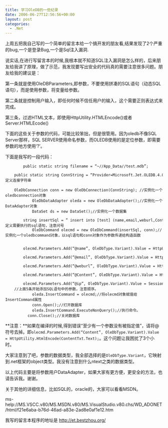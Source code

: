 ```yaml
---
title: 学习OleDB的一些纪录
date: 2006-06-27T12:56:56+00:00
layout: post
categories:
  - .Net
---
```

上周五把我自己写的一个简单的留言本给一个搞开发的朋友看,结果发现了2个严重的bug,一个是登录Bug,一个是Sql注入漏洞.

说实话,在进行写留言本的时候,我根本就不知道SQL注入漏洞是怎么样的，后来朋友给我讲了原理，做了示范，我发现要写出安全的代码真的需要注意很多问题。朋友给我的建议是：

第一条就是使用OleDBParameters,即参数，不要使用拼凑的SQL语句（动态SQL语句），而是使用参数，将变量给参数。

第二条就是控制用户输入，即任何时候不信任用户的输入，这个需要正则表达式来完成。

第三条，过滤HTML文本，即使用HttpUtility.HTMLEncode()或者Server.HTMLEcode()

下面的这些关于参数的代码，可能比较笨拙，但是很管用。因为oledb不像SQL Server那样，SQL SERVER使用命名参数，而OLEDB使用的是定位参数，即需要参数的地方使用‘?’。

下面是我写的一段代码：
```
        public static string filename = “~//App_Data//test.mdb”;
        public static string ConnString = “Provider=Microsoft.Jet.OLEDB.4.0;Data Source=” + HttpContext.Current.Server.MapPath(filename);//定义连接字符串

    OleDbConnection conn = new OleDbConnection(ConnString); //实例化一个oledbconnection对象
            OleDbDataAdapter oleda = new OleDbDataAdapter();//实例化一个DataAdapter对象
            DataSet ds = new DataSet();//实例化一个数据集
            string insertSql = ” insert into [test] (name,email,weburl,Content,ip) VALUES (?,?,?,?,?)”;//定义需要执行的sql语句，注意问号
            OleDbCommand olecmd = new OleDbCommand(insertSql, conn);//实例化一个oledbcommand对象，以sql语句和conn对象作为参数传递给构造函数

            olecmd.Parameters.Add(“@name”, OleDbType.Variant).Value = HttpUtility.HtmlEncode(nameTxt.Text);
            olecmd.Parameters.Add(“@email”, OleDbType.Variant).Value = HttpUtility.HtmlEncode(emailTxt.Text);
            olecmd.Parameters.Add(“@weburl”, OleDbType.Variant).Value = HttpUtility.HtmlEncode(weburlTxt.Text);
            olecmd.Parameters.Add(“@Content”, OleDbType.Variant).Value = HttpUtility.HtmlEncode(ContentTxt.Text);
            olecmd.Parameters.Add(“@ip”, OleDbType.Variant).Value = Session[“IP”].ToString();
    //上面5条开始添加SQL语句中的参数，注意顺序。
            oleda.InsertCommand = olecmd;//将olecmd对象赋值给InsertCommand属性
            conn.Open();//打开数据库
            oleda.InsertCommand.ExecuteNonQuery();//执行命令。
          conn.Close();//关闭数据库
```

**注意：**如果在编译的时候,得到错误“至少有一个参数没有被指定值”，请将@符号去掉。即`olecmd.Parameters.Add(“Content”, OleDbType.Variant).Value = HttpUtility.HtmlEncode(ContentTxt.Text);`。这个问题让我困扰了3个小时。

大家注意到了吧，参数的数据类型，我全部选择的是`OleDbType.Variant`，它映射到.net框架的object类型。我没有注意到什么ntext之类的数据类型。

以上代码主要是将参数用户DataAdapter，如果大家有更方便，更安全的方法，也请告诉我。谢谢。

关于其他的详细信息，比如SQL的，oracle的，大家可以看看MSDN。

ms-help://MS.VSCC.v80/MS.MSDN.v80/MS.VisualStudio.v80.chs/WD_ADONET/html/f21e6aba-b76d-46ad-a83e-2ad8e0af1e12.htm

我写的留言本程序的地址是 <http://et.bestzhou.org/>